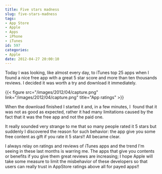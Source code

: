 ```yaml
---
title: Five stars madness
slug: five-stars-madness
tags:
- App Store
- Apple
- Apps
- iPhone
- iTunes
id: 597
categories:
- Apple
date: 2012-04-27 20:00:10
---
```


Today I was looking, like almost every day, to iTunes top 25 apps when I found a nice free app with a great 5 star score and more than ten thousands reviews. I decided it was worth a try and download it immediately.

{{< figure src="/images/2012/04/capture.png" link="/images/2012/04/capture.png" title="App ratings" >}}

<!--more-->

When the download finished I started it and, in a few minutes, I  found that it was not as good as expected, rather it had many limitations caused by the fact that it was the free app and not the paid one.

It really sounded very strange to me that so many people rated it 5 stars but suddenly I discovered the reason for such behavior: the app give you some free content as gift if you rate it 5 stars!! All became clear.

I always relay on ratings and reviews of iTunes apps and the trend I'm seeing in these last months is warring me. The apps that give you contents or benefits if you give them great reviews are increasing; I hope Apple will take some measure to limit the misbehavior of these developers so that users can really trust in AppStore ratings above all for payed apps!!
